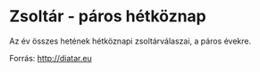 Zsoltár - páros hétköznap
=========================

Az év összes hetének hétköznapi zsoltárválaszai, a páros évekre. 

Forrás: http://diatar.eu
